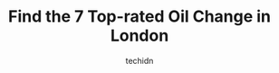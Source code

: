 ---
layout: ampstory
image: https://i0.wp.com/www.auto.or.id/wp-content/uploads/2023/06/london-lube-0-london-1686323855.jpeg?resize=640,853
author: techidn
featured: false
description: London, Ontario, Canada is a haven for Oil Change enthusiasts, boasting an impressive array of 7 top-notch establishments. Whether youre a seasoned connoisseur or simply curious to explore 
title: Find the 7 Top-rated Oil Change in London
cover:
   title: Find the 7 Top-rated Oil Change in London
   subtitle: AUTO.OR.ID
   background: https://www.auto.or.id/wp-content/uploads/2023/06/london-lube-0-london-1686323855.jpeg

pages: 
 - layout: thirds
   top: <h1>#1 Jiffy Lube</h1>
   bottom: "<p>They truly go above and beyond. Not only was my visit there super fast,  but they did all sorts of extras. My oil change came with 3 free triple action car washes at Suds</p>"
   background: https://www.auto.or.id/wp-content/uploads/2023/06/london-lube-1-london-1686323857.jpeg
   backgroundblur: true
 - layout: thirds
   top: <h1>#2 Jiffy Lube</h1>
   bottom: "<p>623 Wellington Rd, London, ON N6C 4R3, Canada</p>"
   background: https://www.auto.or.id/wp-content/uploads/2023/06/london-lube-2-london-1686323857.jpeg
   cta:
      link: https://www.auto.or.id/find-the-7-top-rated-oil-change-in-london/
      text: Find the 7 Top-rated Oil Change in London
 - layout: thirds
   top: <h1>#3 Meineke Car Care Center</h1>
   bottom: "<p>663 Wellington Rd, London, ON N6C 4R4, Canada</p>"
   background: https://images.unsplash.com/photo-1474015977340-64a93f54a9f5?ixlib=rb-4.0.3&ixid=MnwxMjA3fDB8MHxwaG90by1wYWdlfHx8fGVufDB8fHx8&auto=format&fit=crop&w=640&h=853&q=80
   cta:
      link: https://www.auto.or.id/find-the-7-top-rated-oil-change-in-london/
      text: Find the 7 Top-rated Oil Change in London
 - layout: thirds
   top: <h1>#4 Mr. Lube + Tires</h1>
   bottom: "<p>1149 Highbury Ave N, London, ON N5Y 1A6, Canada</p>"
   background: https://images.unsplash.com/photo-1573806719978-9f22b2360fad?ixlib=rb-4.0.3&ixid=MnwxMjA3fDB8MHxwaG90by1wYWdlfHx8fGVufDB8fHx8&auto=format&fit=crop&w=640&h=853&q=80
   cta:
      link: https://www.auto.or.id/find-the-7-top-rated-oil-change-in-london/
      text: Find the 7 Top-rated Oil Change in London
 - layout: thirds
   top: <h1>#5 Mr. Lube + Tires</h1>
   bottom: "<p>664 Commissioners Rd E, London, ON N6C 2V3, Canada</p>"
   background: https://images.unsplash.com/photo-1598543877974-8fc727861c38?ixlib=rb-4.0.3&ixid=MnwxMjA3fDB8MHxwaG90by1wYWdlfHx8fGVufDB8fHx8&auto=format&fit=crop&w=640&h=853&q=80
   cta:
      link: https://www.auto.or.id/find-the-7-top-rated-oil-change-in-london/
      text: Find the 7 Top-rated Oil Change in London
 - layout: thirds
   top: <h1>#6 Vaughan Auto Service</h1>
   bottom: "<p>203 Wharncliffe Rd S, London, ON N6J 2K8, Canada</p>"
   background: https://images.unsplash.com/photo-1617814076231-2c58846db944?ixlib=rb-4.0.3&ixid=MnwxMjA3fDB8MHxwaG90by1wYWdlfHx8fGVufDB8fHx8&auto=format&fit=crop&w=640&h=853&q=80
   cta:
      link: https://www.auto.or.id/find-the-7-top-rated-oil-change-in-london/
      text: Find the 7 Top-rated Oil Change in London
 - layout: thirds
   top: <h1>#7 Take 5 Oil Change</h1>
   bottom: "<p>1835 Adelaide St N, London, ON N5X 4E8, Canada</p>"
   background: https://images.unsplash.com/photo-1502158895-0d817974dfaf?ixlib=rb-4.0.3&ixid=MnwxMjA3fDB8MHxwaG90by1wYWdlfHx8fGVufDB8fHx8&auto=format&fit=crop&w=640&h=853&q=80
   cta:
      link: https://www.auto.or.id/find-the-7-top-rated-oil-change-in-london/
      text: Find the 7 Top-rated Oil Change in London
 - layout: thirds
   middle: Continue reading...
   background: https://images.unsplash.com/photo-1503376780353-7e6692767b70?ixlib=rb-4.0.3&ixid=MnwxMjA3fDB8MHxwaG90by1wYWdlfHx8fGVufDB8fHx8&auto=format&fit=crop&w=640&h=853&q=80
   cta:
      link: https://www.auto.or.id/find-the-7-top-rated-oil-change-in-london/
      text: Find the 7 Top-rated Oil Change in London

---